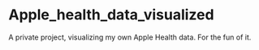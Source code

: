 # Apple_health_data_visualized
 A private project, visualizing my own Apple Health data. For the fun of it. 
